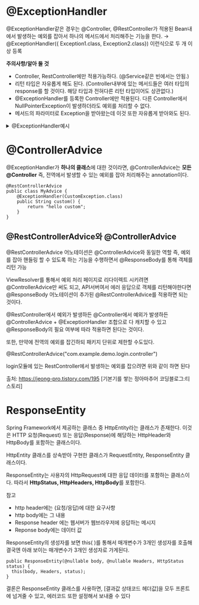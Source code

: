# @ExceptionHandler

@ExceptionHandler같은 경우는 @Controller, @RestController가 적용된 Bean내에서 발생하는 예외를 잡아서 하나의 메서드에서 처리해주는 기능을 한다.
→ @ExceptionHandler({ Exception1.class, Exception2.class}) 이런식으로 두 개 이상 등록

**주의사항/알아 둘 것**

- Controller, RestController에만 적용가능하다. (@Service같은 빈에서는 안됨.)
- 리턴 타입은 자유롭게 해도 된다. (Controller내부에 있는 메서드들은 여러 타입의 response를 할 것이다. 해당 타입과 전혀다른 리턴 타입이어도 상관없다.)
- @ExceptionHandler를 등록한 Controller에만 적용된다. 다른 Controller에서 NullPointerException이 발생하더라도 예외를 처리할 수 없다.
- 메서드의 파라미터로 Exception을 받아왔는데 이것 또한 자유롭게 받아와도 된다.

<details><summary> @ExceptionHandler예시 </summary>
<p>
  
    @RestController
    public class MyRestController {
        @Autowired
        private MyService myService;
        @GetMapping("/hello")
        public String hello() {
            return "hello";//문자열 반환
        }
        @GetMapping("/myData")
        public MyData myData() {
            return new MyData("myName");//object 반환
        }
        @GetMapping("/service")
        public String serviceCall() {
            return myService.serviceMethod();//일반적인 service호출
        }
        @GetMapping("/serviceException")
        public String serviceException() {
            return myService.serviceExceptionMethod(); //service에서 예외발생
        }
        @GetMapping("/controllerException")
        public void controllerException() {
            throw new NullPointerException();//controller에서 예외발생
        }
        @GetMapping("/customException")
        public String custom() {
            throw new CustomException();//custom예외 발생
        }
        @ExceptionHandler(NullPointerException.class)
        public Object nullex(Exception e) {
            System.err.println(e.getClass());
            return "myService";
        }
    }
  
String타입과 MyData라는 나만의 객체타입을 리턴하는 메서드등의 존재하지만 ExceptionHandler하나로 다 처리할 수 있다.
myService.serviceExceptionMethod는 Service안에서 Exception이 발생하는데 이 메서드를 호출하면 서비스에서 예외가 발생했지만 결국 컨트롤러 내에서 발생한 것과 같으므로 ExceptionHandler가 예외를 잡아내어 "myService"가 리턴된다.

    public class CustomException extends RuntimeException{
      private static final long serialVersionUID = 1L;
    }

이 예외는 NullPointerException이 아니기 때문에 발생하더라도 ExceptionHandler에 의해서 처리되지 않는다

  
만약 하나로 더 많은 예외 처리를 하길 원한다면 모든 예외의 부모클래스인 Exception.class를 핸들링하게하면 된다.

  **@ExceptionHandler(Exception.class)**

</p>
</details>

# @ControllerAdvice

@ExceptionHandler가 **하나의 클래스**에 대한 것이라면, @ControllerAdvice는 **모든 @Controller** 즉, 전역에서 발생할 수 있는 예외를 잡아 처리해주는 annotation이다.

    @RestControllerAdvice
    public class MyAdvice {
        @ExceptionHandler(CustomException.class)
        public String custom() {
            return "hello custom";
        }
    }

## @RestControllerAdvice와 @ControllerAdvice

@RestControllerAdvice 어노테이션은 @ControllerAdvice와 동일한 역할 즉, 예외를 잡아 핸들링 할 수 있도록 하는 기능을 수행하면서 @ResponseBody를 통해 객체를 리턴 가능

ViewResolver를 통해서 예외 처리 페이지로 리다이렉트 시키려면 @ControllerAdvice만 써도 되고, API서버여서 에러 응답으로 객체를 리턴해야한다면 @ResponseBody 어노테이션이 추가된 @RestControllerAdvice를 적용하면 되는 것이다.

@RestController에서 예외가 발생하든 @Controller에서 예외가 발생하든 @ControllerAdvice + @ExceptionHandler 조합으로 다 캐치할 수 있고 @ResponseBody의 필요 여부에 따라 적용하면 된다는 것이다. 

또한, 만약에 전역의 예외를 잡긴하되 패키지 단위로 제한할 수도있다.

@RestControllerAdvice("com.example.demo.login.controller")

login모듈에 있는 RestController에서 발생하는 예외를 잡으려면 위와 같이 하면 된다

출처: https://jeong-pro.tistory.com/195 [기본기를 쌓는 정아마추어 코딩블로그:티스토리]

# ResponseEntity

Spring Framework에서 제공하는 클래스 중 HttpEntity라는 클래스가 존재한다. 이것은 HTTP 요청(Request) 또는 응답(Response)에 해당하는 HttpHeader와 HttpBody를 포함하는 클래스이다. 

HttpEntity 클래스를 상속받아 구현한 클래스가 RequestEntity, ResponseEntity 클래스이다. 

ResponseEntity는 사용자의 HttpRequest에 대한 응답 데이터를 포함하는 클래스이다. 따라서 **HttpStatus, HttpHeaders, HttpBody**를 포함한다. 

참고

- http header에는 (요청/응답)에 대한 요구사항 
- http body에는 그 내용 
- Response header 에는 웹서버가 웹브라우저에 응답하는 메시지
- Reponse body에는 데이터 값

ResponseEntity의 생성자를 보면 this( )를 통해서 매개변수가 3개인 생성자를 호출해 결국엔 아래 보이는 매개변수가 3개인 생성자로 가게된다. 

    public ResponseEntity(@nullable body, @nullable Headers, HttpStatus status) {
      this(body, Headers, status);
    }
    
결론은 ResponseEntity 클래스를 사용하면, [결과값 상태코드 헤더값]을 모두 프론트에 넘겨줄 수 있고, 에러코드 또한 설정해서 보내줄 수 있다

